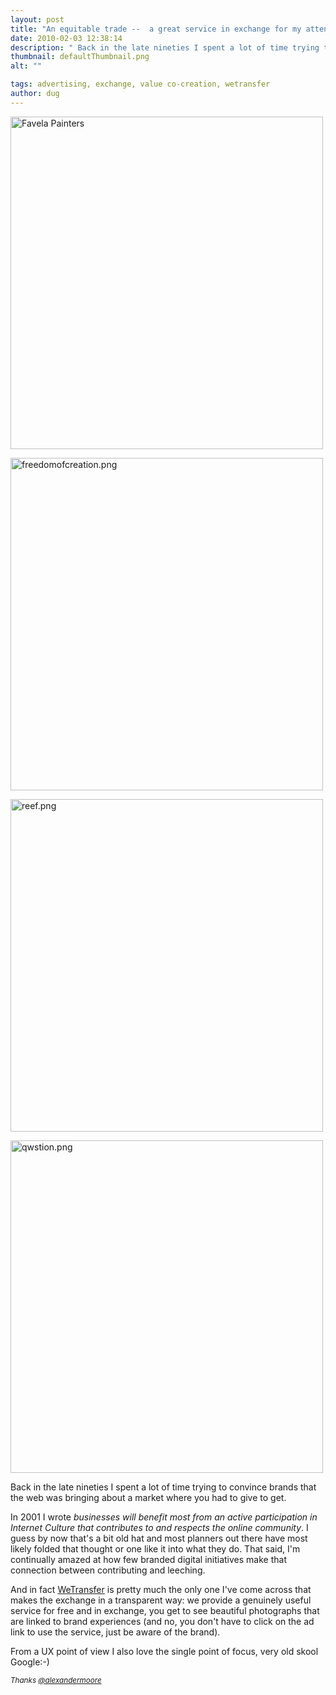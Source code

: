 ```yaml
---
layout: post
title: "An equitable trade --  a great service in exchange for my attention"
date: 2010-02-03 12:38:14
description: " Back in the late nineties I spent a lot of time trying to convince brands that the web was bringing about a market where you had to give to get. In 2001 I wrote businesses will benefit most from&#8230;"
thumbnail: defaultThumbnail.png
alt: ""

tags: advertising, exchange, value co-creation, wetransfer
author: dug
---
```


<p><a href="http://www.donkeyontheedge.com/assets_c/2010/02/favela-451.html" onclick="window.open('http://www.donkeyontheedge.com/assets_c/2010/02/favela-451.html','popup','width=756,height=805,scrollbars=no,resizable=no,toolbar=no,directories=no,location=no,menubar=no,status=no,left=0,top=0'); return false"><img src="http://www.donkeyontheedge.com/assets_c/2010/02/favela-thumb-500x532-451.png" width="500" height="532" alt="Favela Painters"  style="" /></a></p>

<p><a href="http://www.donkeyontheedge.com/assets_c/2010/02/freedomofcreation-456.html" onclick="window.open('http://www.donkeyontheedge.com/assets_c/2010/02/freedomofcreation-456.html','popup','width=756,height=805,scrollbars=no,resizable=no,toolbar=no,directories=no,location=no,menubar=no,status=no,left=0,top=0'); return false"><img src="http://www.donkeyontheedge.com/assets_c/2010/02/freedomofcreation-thumb-500x532-456.png" width="500" height="532" alt="freedomofcreation.png"  style="" /></a></p>

<p><a href="http://www.donkeyontheedge.com/assets_c/2010/02/reef-455.html" onclick="window.open('http://www.donkeyontheedge.com/assets_c/2010/02/reef-455.html','popup','width=756,height=805,scrollbars=no,resizable=no,toolbar=no,directories=no,location=no,menubar=no,status=no,left=0,top=0'); return false"><img src="http://www.donkeyontheedge.com/assets_c/2010/02/reef-thumb-500x532-455.png" width="500" height="532" alt="reef.png"  style="" /></a></p>

<p><a href="http://www.donkeyontheedge.com/assets_c/2010/02/qwstion-454.html" onclick="window.open('http://www.donkeyontheedge.com/assets_c/2010/02/qwstion-454.html','popup','width=756,height=805,scrollbars=no,resizable=no,toolbar=no,directories=no,location=no,menubar=no,status=no,left=0,top=0'); return false"><img src="http://www.donkeyontheedge.com/assets_c/2010/02/qwstion-thumb-500x532-454.png" width="500" height="532" alt="qwstion.png"  style="" /></a></p>

<p>Back in the late nineties I spent a lot of time trying to convince brands that the web was bringing about a market where you had to give to get. </p>

<p>In 2001 I wrote <em>businesses will benefit most from an active participation in Internet Culture that contributes to and respects the online community</em>. I guess by now that's a bit old hat and most planners out there have most likely folded that thought or one like it into what they do. That said, I'm continually amazed at how few branded digital initiatives make that connection between contributing and leeching.</p>

<p>And in fact <a href="https://www.wetransfer.com/">WeTransfer</a> is pretty much the only one I've come across that makes the exchange in a transparent way: we provide a genuinely useful service for free and in exchange, you get to see beautiful photographs that are linked to brand experiences (and no, you don't have to click on the ad link to use the service, just be aware of the brand).</p>

<p>From a UX point of view I also love the single point of focus, very old skool Google:-)</p>

<p><i><small>Thanks <a href="http://twitter.com/alexandermoore">@alexandermoore</a></small></i></p>
